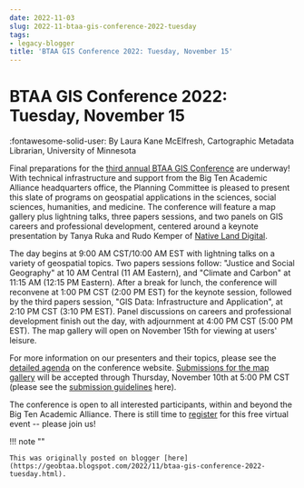 ```yaml
---
date: 2022-11-03
slug: 2022-11-btaa-gis-conference-2022-tuesday
tags:
- legacy-blogger
title: 'BTAA GIS Conference 2022: Tuesday, November 15'
---
```


# BTAA GIS Conference 2022: Tuesday, November 15

:fontawesome-solid-user: By Laura Kane McElfresh, Cartographic Metadata Librarian, University of Minnesota 

Final preparations for the [third annual BTAA GIS Conference](https://sites.google.com/umn.edu/btaa-gdp/btaa-gis-conference?authuser=0) are underway! <!-- more --> With technical infrastructure and support from the Big Ten Academic Alliance headquarters office, the Planning Committee is pleased to present this slate of programs on geospatial applications in the sciences, social sciences, humanities, and medicine. The conference will feature a map gallery plus lightning talks, three papers sessions, and two panels on GIS careers and professional development, centered around a keynote presentation by Tanya Ruka and Rudo Kemper of [Native Land Digital](https://native-land.ca/). 

The day begins at 9:00 AM CST/10:00 AM EST with lightning talks on a variety of geospatial topics. Two papers sessions follow: "Justice and Social Geography" at 10 AM Central (11 AM Eastern), and "Climate and Carbon" at 11:15 AM (12:15 PM Eastern). After a break for lunch, the conference will reconvene at 1:00 PM CST (2:00 PM EST) for the keynote session, followed by the third papers session, "GIS Data: Infrastructure and Application", at 2:10 PM CST (3:10 PM EST). Panel discussions on careers and professional development finish out the day, with adjournment at 4:00 PM CST (5:00 PM EST). The map gallery will open on November 15th for viewing at users' leisure. 

For more information on our presenters and their topics, please see the [detailed agenda](https://sites.google.com/umn.edu/btaa-gdp/btaa-gis-conference/btaa-gis-conference-2022/2022-detailed-agenda?authuser=0) on the conference website. [Submissions for the map gallery](https://docs.google.com/forms/d/e/1FAIpQLSeFa6UjuuMQHxdftSM2-2R_-6J716olwaRCGoyQ4D3wOhOGOg/viewform) will be accepted through Thursday, November 10th at 5:00 PM CST (please see the [submission guidelines](https://sites.google.com/umn.edu/btaa-gdp/btaa-gis-conference/btaa-gis-conference-2022/2022-map-gallery-guidelines?authuser=0) here). 

The conference is open to all interested participants, within and beyond the Big Ten Academic Alliance. There is still time to [register](https://btaa.zoom.us/webinar/register/WN__iFxqLfiTRCXUshUBSq7kg) for this free virtual event -- please join us!

!!! note "" 

	This was originally posted on blogger [here](https://geobtaa.blogspot.com/2022/11/btaa-gis-conference-2022-tuesday.html).

